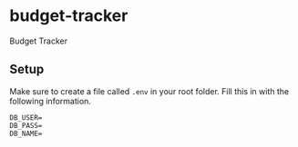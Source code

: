 # budget-tracker
Budget Tracker

## Setup

Make sure to create a file called `.env` in your root folder. Fill this in with the following information.

```env
DB_USER=
DB_PASS=
DB_NAME=
```